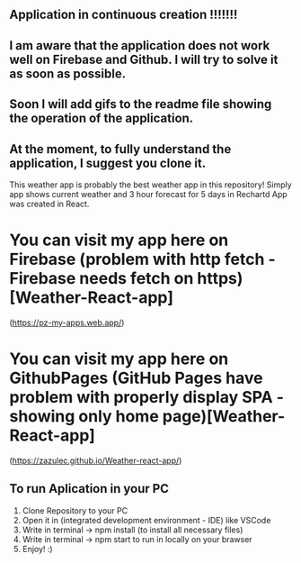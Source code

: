 ## Application in continuous creation !!!!!!!

## I am aware that the application does not work well on Firebase and Github. I will try to solve it as soon as possible.
## Soon I will add gifs to the readme file showing the operation of the application.
## At the moment, to fully understand the application, I suggest you clone it.

This weather app is probably the best weather app in this repository!
Simply app shows current weather and 3 hour forecast for 5 days in Rechartd
App was created in React.

# You can visit my app here on Firebase (problem with http fetch - Firebase needs fetch on https) [Weather-React-app]
(https://pz-my-apps.web.app/)

# You can visit my app here on GithubPages (GitHub Pages have problem with properly display SPA - showing only home page)[Weather-React-app]
(https://zazulec.github.io/Weather-react-app/)

## To run Aplication in your PC

1. Clone Repository to your PC
2. Open it in (integrated development environment - IDE) like VSCode
2. Write in terminal -> npm install (to install all necessary files)
3. Write in terminal -> npm start to run in locally on your brawser
4. Enjoy! :)









